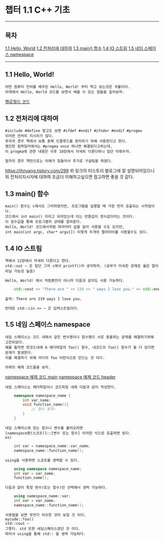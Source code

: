
# 챕터 1.1 C++ 기초

***

## 목차

[1.1 Hello, World](1.1-Hello,-World!)
[1.2 전처리에 대하여](1.2-전처리에-대하여)
[1.3 main() 함수](1.3-main())
[1.4 IO 스트림](1.4-IO-스트림)
[1.5 네임 스페이스 namespace](네임-스페이스-namespace)

***

## 1.1 Hello, World!

    어떤 컴퓨터 언어를 배우든 Hello, World! 부터 찍고 보는것은 국룰이다.
    아래에서 Hello, World 코드를 보면서 배울 수 있는 점들을 짚어보자.

[헬로월드 코드](./01HelloCpp/HelloWorld.cpp)

## 1.2 전처리에 대하여
    #include #define 말고도 보면 #ifdef #endif #ifnder #endif #progma
    이러한 전처리 지시자가 많다.
    후자의 경우 책에서 보통 중복 인클루드를 방지하기 위해 사용한다고 한다.
    앵간한 컴파일러에서는 #progma once 하나면 해결된다고하는데,
    이 progma에 관한 내용은 이후 10장에서 자세히 다룬다하니 일단 미뤄두자.

    필자의 경우 책만으로는 이해가 힘들어서 추가로 구글링을 하였다.
<https://jhnyang.tistory.com/299>
    위 링크의 티스토리 블로그에 잘 설명되어있으니 위 전처리지시자에 대하여
    조금더 이해하고싶으면 참고하면 좋을 것 같다.

## 1.3 main() 함수

    main() 함수는 c에서도 그러하였지만, 프로그렘을 실행할 때 가장 먼저 호출되는 시작점이다.
    코드에서 int main() 이라고 되어있는데 이는 반환값이 정수값이라는 것이다.
    이 정수값을 통해 프로그렘의 상태를 알려준다.
    Hello, World! 코드에서처럼 파라미터 값을 없이 사용할 수도 있지만,
    int main(int argc, char* argv[]) 이렇게 두개의 팔라미터를 사용할수도 있다.

## 1.4 IO 스트림

    책에서 12장에서 자세히 다룬다고 한다.
    std::out ~ 은 일단 그저 c에서 printf()라 생각하자. (공부가 미숙한 관계로 옳은 말이 아닐 가능성 높음)

    Hello, World! 에서 처럼뿐만이 아니라 다음과 같이도 사용 가능하다.
``` c++
    std::cout << "There are " << 219 << " ways I love you." << std::end;
```
    출력: There are 219 ways I love you.

    반대로 std::cin >> ~ 은 입력스트림이다.

## 1.5 네임 스페이스 namespace

    네임 스페이스는 코드 내에서 같은 변수명이나 함수명이 서로 충돌하는 문제를 해결하기위해 고안되었다.
    예를 들자면 한코드내에 A 헤더파일의 foo() 함수, 내코드의 foo() 함수가 둘 다 있다면 문제가 발생한다.
    이를 해결하기 위해 어디의 foo 이런식으로 만드는 것 이다.

    아래의 예제 코드들을 보자.
[namespace 예제 코드 main](./02namespace/app.cpp)
[namespace 예제 코드 header](./02namespace/my_namespace.h)

    네임 스페이스는 헤더파일이나 코드파일 내에 다음과 같이 작성한다.
```c++
    namespace namespace_name {
        int var_name;
        void function_name(){
            // 함수 동작~
        }
    }
```
    
    네임 스페이스에 있는 함수나 변수를 불러오려면
    [namespace명(스코프)]::[변수 또는 함수] 이러한 식으로 호출하면 된다.
    ex)
```c++
    int var = namespace_name::var_name;
    namespace_name::function_name();
```

    using을 사용하면 스코프를 생략할 수 있다.
```c++
    using namespace namespace_name;
    int var = var_name;
    function_name();
```
    다음과 같이 특정 변수(또는 함수)만 선택해서 생력 가능하다.
```c++
    using namespace_name::var;
    int var = var_name;
    namespace_name::function_name();
```
    
    사용법을 보면 무언가 비슷한 것이 보일 것 이다. 
    mycode::foo()
    std::cout ~
    그렇다. std 또한 네임스페이스였던 것 이다.
    따라서 using을 통해 std:: 을 생략 가능하다.